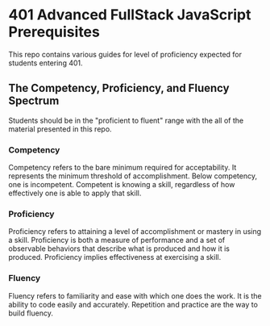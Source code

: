 401 Advanced FullStack JavaScript Prerequisites
===

This repo contains various guides for level of proficiency expected for students entering 401.


## The Competency, Proficiency, and Fluency Spectrum

Students should be in the "proficient to fluent" range with the all of the material presented in this repo.

### Competency
Competency refers to the bare minimum required for acceptability. It represents the minimum threshold of accomplishment. Below competency, one
is incompetent. Competent is knowing a skill, regardless of how effectively one
is able to apply that skill.

### Proficiency
Proficiency refers to attaining a level of accomplishment or mastery in using a skill. Proficiency is both a measure of performance and a set of observable behaviors that describe what is produced and how it is produced. Proficiency implies effectiveness at exercising a skill.

### Fluency
Fluency refers to familiarity and ease with which one does the work. It is the 
ability to code easily and accurately. Repetition and practice are the way to 
build fluency.


